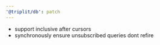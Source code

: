 ```yaml
---
'@triplit/db': patch
---
```


- support inclusive after cursors
- synchronously ensure unsubscribed queries dont refire
